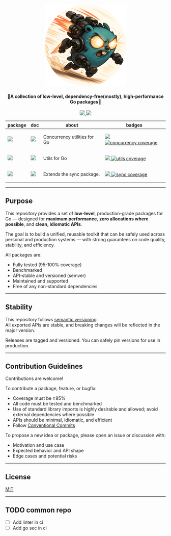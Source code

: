 <div align="center">
<img src=".github/assets/pkg_poster_round.png"  width="256" height="256" >
<h4 align="center">🚀A collection of low-level, dependency-free(mostly), high-performance Go packages🚀</h2>

<p align="center">
<!-- Build Status  -->
<a href="https://github.com/lif0/pkg/actions/">
<img src="https://github.com/lif0/pkg/workflows/build/badge.svg" />
</a>
<!-- GitHub -->
<a href="https://github.com/lif0/pkg">
<img src="https://img.shields.io/github/last-commit/lif0/pkg.svg" />
</a>
</p>

<table align="center">
    <thead>
        <tr>
            <th>package</th>
            <th>doc</th>
            <th>about</th>
            <th>badges</th>
        </tr>
        </thead>
        <tbody>
            <!-- Module concurrency -->
            <tr>
                <td>
                    <a href=".">
                        <img src="https://img.shields.io/github/v/tag/lif0/pkg?label=version&filter=concurrency/*"/>
                    </a>
                </td>
                <td>
                    <a href="https://github.com/lif0/pkg/tree/main/concurrency">
                        <img src="https://img.shields.io/badge/doc-concurrency-007d9c?logo=go&logoColor=white&style=platic" />
                    </a>
                </td>
                <td>
                    <p>Concurrency utilities for Go</p>
                </td>
                <td>
                    <a href="https://goreportcard.com/report/github.com/lif0/pkg/concurrency">
                        <img src="https://goreportcard.com/badge/github.com/lif0/pkg/concurrency" />
                    </a>
                    <a href="https://coveralls.io/github/lif0/pkg">
                    <img alt="concurrency coverage" src="https://img.shields.io/endpoint?url=https%3A%2F%2Fraw.githubusercontent.com%2Flif0%2Fpkg%2Frefs%2Fheads%2Fmain%2F.github%2Fassets%2Fbadges%2Fcoverage-concurrency.json">
                    </a>
                </td>
            </tr>
            <!-- Module utils -->
            <tr>
                <td>
                    <a href=".">
                        <img src="https://img.shields.io/github/v/tag/lif0/pkg?label=version&filter=utils/*"/>
                    </a>
                </td>
                <td>
                    <a href="https://github.com/lif0/pkg/tree/main/utils">
                        <img src="https://img.shields.io/badge/doc-utils-007d9c?logo=go&logoColor=white&style=platic" />
                    </a>
                </td>
                <td>
                    <p>Utils for Go</p>
                </td>
                <td>
                    <a href="https://goreportcard.com/report/github.com/lif0/pkg/utils">
                        <img src="https://goreportcard.com/badge/github.com/lif0/pkg/utils" />
                    </a>
                    <a href="https://coveralls.io/github/lif0/pkg">
                    <img alt="utils coverage" src="https://img.shields.io/endpoint?url=https://raw.githubusercontent.com/lif0/pkg/refs/heads/main/.github/assets/badges/coverage-utils.json">
                    </a>
                </td>
            </tr>
            <!-- Module sync -->
            <tr>
                <td>
                    <a href=".">
                        <img src="https://img.shields.io/github/v/tag/lif0/pkg?label=version&filter=sync/*"/>
                    </a>
                </td>
                <td>
                    <a href="https://github.com/lif0/pkg/tree/main/sync">
                        <img src="https://img.shields.io/badge/doc-sync-007d9c?logo=go&logoColor=white&style=platic" />
                    </a>
                </td>
                <td>
                    <p>Extends the sync package.</p>
                </td>
                <td>
                    <a href="https://goreportcard.com/report/github.com/lif0/pkg/sync">
                        <img src="https://goreportcard.com/badge/github.com/lif0/pkg/sync" />
                    </a>
                    <a href="https://coveralls.io/github/lif0/pkg">
                    <img alt="sync coverage" src="https://img.shields.io/endpoint?url=https%3A%2F%2Fraw.githubusercontent.com%2Flif0%2Fpkg%2Frefs%2Fheads%2Fmain%2F.github%2Fassets%2Fbadges%2Fcoverage-sync.json">
                    </a>
                </td>
            </tr>
        </tbody>
</table>

</div>

---

## Purpose

This repository provides a set of **low-level**, production-grade packages for Go — designed for **maximum performance**, **zero allocations where possible**, and **clean, idiomatic APIs**.

The goal is to build a unified, reusable toolkit that can be safely used across personal and production systems — with strong guarantees on code quality, stability, and efficiency.

All packages are:

- Fully tested (95-100% coverage)
- Benchmarked
- API-stable and versioned (semver)
- Maintained and supported
- Free of any non-standard dependencies

---

## Stability

This repository follows [semantic versioning](https://semver.org/).  
All exported APIs are stable, and breaking changes will be reflected in the major version.

Releases are tagged and versioned. You can safely pin versions for use in production.

---

## Contribution Guidelines

Contributions are welcome!

To contribute a package, feature, or bugfix:

- Coverage must be ≥95%
- All code must be tested and benchmarked
- Use of standard library imports is highly desirable and allowed; avoid external dependencies where possible
- APIs should be minimal, idiomatic, and efficient
- Follow [Conventional Commits](https://www.conventionalcommits.org/en/v1.0.0/)

To propose a new idea or package, please open an issue or discussion with:

- Motivation and use case
- Expected behavior and API shape
- Edge cases and potential risks

---

## License

[MIT](./LICENSE)

---

## TODO common repo

- [ ] Add linter in ci
- [ ] Add go sec in ci
